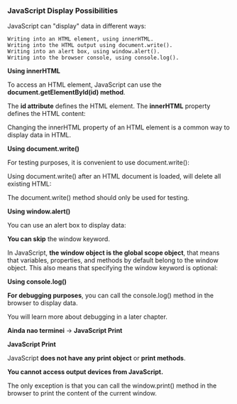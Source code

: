 ### JavaScript Display Possibilities

JavaScript can "display" data in different ways:

    Writing into an HTML element, using innerHTML.
    Writing into the HTML output using document.write().
    Writing into an alert box, using window.alert().
    Writing into the browser console, using console.log().


__Using innerHTML__

To access an HTML element, JavaScript can use the **document.getElementById(id) method**.

The **id attribute** defines the HTML element. The **innerHTML** property defines the HTML content:

Changing the innerHTML property of an HTML element is a common way to display data in HTML.


__Using document.write()__

For testing purposes, it is convenient to use document.write():

Using document.write() after an HTML document is loaded, will delete all existing HTML:

The document.write() method should only be used for testing.


__Using window.alert()__

You can use an alert box to display data:

**You can skip** the window keyword.

In JavaScript, **the window object is the global scope object**, that means that variables, properties, and methods by default belong to the window object. This also means that specifying the window keyword is optional:


__Using console.log()__

**For debugging purposes**, you can call the console.log() method in the browser to display data.

You will learn more about debugging in a later chapter.


**Ainda nao terminei** -> __JavaScript Print__


__JavaScript Print__

JavaScript **does not have any print object** or **print methods**.

**You cannot access output devices from JavaScript.**

The only exception is that you can call the window.print() method in the browser to print the content of the current window.